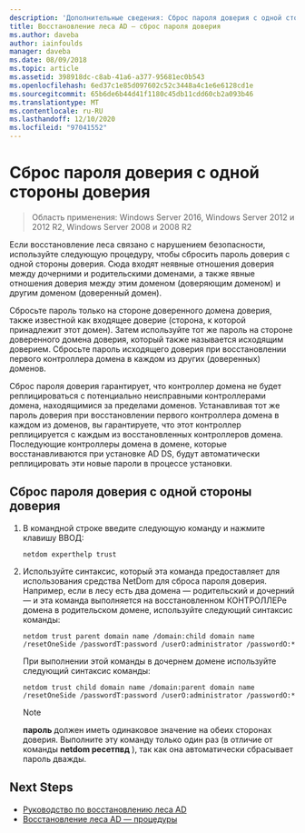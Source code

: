 ```yaml
---
description: 'Дополнительные сведения: Сброс пароля доверия с одной стороны доверия'
title: Восстановление леса AD — сброс пароля доверия
ms.author: daveba
author: iainfoulds
manager: daveba
ms.date: 08/09/2018
ms.topic: article
ms.assetid: 398918dc-c8ab-41a6-a377-95681ec0b543
ms.openlocfilehash: 6ed37c1e85d097602c52c3448a4c1e6e6128cd1e
ms.sourcegitcommit: 65b6de6b44d41f1180c45db11cdd60cb2a093b46
ms.translationtype: MT
ms.contentlocale: ru-RU
ms.lasthandoff: 12/10/2020
ms.locfileid: "97041552"
---
```

# <a name="resetting-a-trust-password-on-one-side-of-the-trust"></a>Сброс пароля доверия с одной стороны доверия

>Область применения: Windows Server 2016, Windows Server 2012 и 2012 R2, Windows Server 2008 и 2008 R2

 Если восстановление леса связано с нарушением безопасности, используйте следующую процедуру, чтобы сбросить пароль доверия с одной стороны доверия. Сюда входят неявные отношения доверия между дочерними и родительскими доменами, а также явные отношения доверия между этим доменом (доверяющим доменом) и другим доменом (доверенный домен).

 Сбросьте пароль только на стороне доверенного домена доверия, также известной как входящее доверие (сторона, к которой принадлежит этот домен). Затем используйте тот же пароль на стороне доверенного домена доверия, который также называется исходящим доверием. Сбросьте пароль исходящего доверия при восстановлении первого контроллера домена в каждом из других (доверенных) доменов.

 Сброс пароля доверия гарантирует, что контроллер домена не будет реплицироваться с потенциально неисправными контроллерами домена, находящимися за пределами доменов. Устанавливая тот же пароль доверия при восстановлении первого контроллера домена в каждом из доменов, вы гарантируете, что этот контроллер реплицируется с каждым из восстановленных контроллеров домена. Последующие контроллеры домена в домене, которые восстанавливаются при установке AD DS, будут автоматически реплицировать эти новые пароли в процессе установки.

## <a name="to-reset-a-trust-password-on-one-side-of-the-trust"></a>Сброс пароля доверия с одной стороны доверия

1. В командной строке введите следующую команду и нажмите клавишу ВВОД:

   ```
   netdom experthelp trust
   ```

2. Используйте синтаксис, который эта команда предоставляет для использования средства NetDom для сброса пароля доверия.
   Например, если в лесу есть два домена — родительский и дочерний — и эта команда выполняется на восстановленном КОНТРОЛЛЕРе домена в родительском домене, используйте следующий синтаксис команды:

   ```
   netdom trust parent domain name /domain:child domain name /resetOneSide /passwordT:password /userO:administrator /passwordO:*
   ```

   При выполнении этой команды в дочернем домене используйте следующий синтаксис команды:

   ```
   netdom trust child domain name /domain:parent domain name /resetOneSide /passwordT:password /userO:administrator /passwordO:*
   ```

   > [!NOTE]
   > **пароль** должен иметь одинаковое значение на обеих сторонах доверия. Выполните эту команду только один раз (в отличие от команды **netdom ресетпвд** ), так как она автоматически сбрасывает пароль дважды.

## <a name="next-steps"></a>Next Steps

- [Руководство по восстановлению леса AD](AD-Forest-Recovery-Guide.md)
- [Восстановление леса AD — процедуры](AD-Forest-Recovery-Procedures.md)
